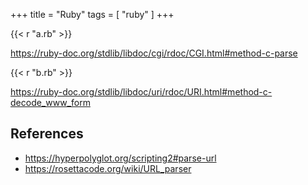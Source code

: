 +++
title = "Ruby"
tags = [ "ruby" ]
+++

{{< r "a.rb" >}}

<https://ruby-doc.org/stdlib/libdoc/cgi/rdoc/CGI.html#method-c-parse>

{{< r "b.rb" >}}

<https://ruby-doc.org/stdlib/libdoc/uri/rdoc/URI.html#method-c-decode_www_form>

## References

- <https://hyperpolyglot.org/scripting2#parse-url>
- <https://rosettacode.org/wiki/URL_parser>
